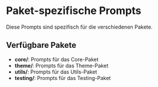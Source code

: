 # Paket-spezifische Prompts

Diese Prompts sind spezifisch für die verschiedenen Pakete.

## Verfügbare Pakete

- **core/**: Prompts für das Core-Paket
- **theme/**: Prompts für das Theme-Paket
- **utils/**: Prompts für das Utils-Paket
- **testing/**: Prompts für das Testing-Paket

